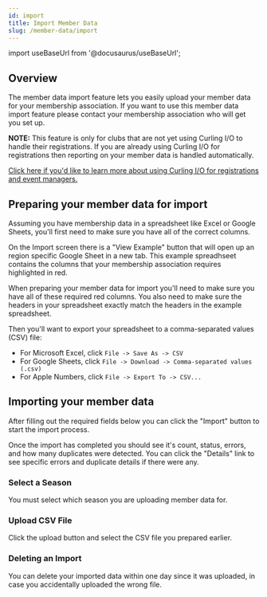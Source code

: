 ```yaml
---
id: import
title: Import Member Data
slug: /member-data/import
---
```

import useBaseUrl from '@docusaurus/useBaseUrl';


## Overview

The member data import feature lets you easily upload your member data for your membership association.
If you want to use this member data import feature please contact your membership association who will get you set up.

__NOTE:__ This feature is only for clubs that are not yet using Curling I/O to handle their registrations.
If you are already using Curling I/O for registrations then reporting on your member data is handled automatically.

[Click here if you'd like to learn more about using Curling I/O for registrations and event managers.](/docs/getting-started/curling-club-managers)


## Preparing your member data for import

Assuming you have membership data in a spreadsheet like Excel or Google Sheets, you'll first need to make sure you have all of the correct columns.

On the Import screen there is a "View Example" button that will open up an region specific Google Sheet in a new tab.
This example spreadhseet contains the columns that your membership association requires highlighted in red.

When preparing your member data for import you'll need to make sure you have all of these required red columns.
You also need to make sure the headers in your spreadsheet exactly match the headers in the example spreadsheet.

Then you'll want to export your spreadsheet to a comma-separated values (CSV) file:
- For Microsoft Excel, click ```File -> Save As -> CSV```
- For Google Sheets, click ```File -> Download -> Comma-separated values (.csv)```
- For Apple Numbers, click ```File -> Export To -> CSV...```


## Importing your member data

After filling out the required fields below you can click the "Import" button to start the import process.

Once the import has completed you should see it's count, status, errors, and how many duplicates were detected.
You can click the "Details" link to see specific errors and duplicate details if there were any.

### Select a Season

You must select which season you are uploading member data for.

### Upload CSV File

Click the upload button and select the CSV file you prepared earlier.


### Deleting an Import

You can delete your imported data within one day since it was uploaded, in case you accidentally uploaded the wrong file.

